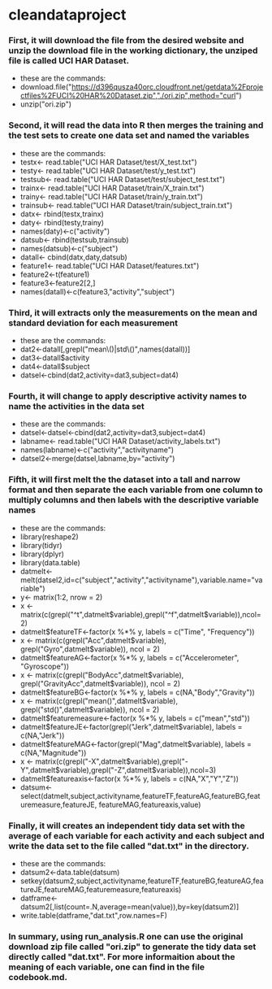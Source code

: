 cleandataproject
================

### First, it will download the file from the desired website and unzip the download file in the working dictionary, the unziped file is called UCI HAR Dataset.  
   * these are the commands: 
   * download.file("https://d396qusza40orc.cloudfront.net/getdata%2Fprojectfiles%2FUCI%20HAR%20Dataset.zip","./ori.zip",method="curl")
   * unzip("ori.zip")

### Second, it will read the data into R then merges the training and the test sets to create one data set and named the variables 
   * these are the commands:
   * testx<- read.table("UCI HAR Dataset/test/X_test.txt")
   * testy<- read.table("UCI HAR Dataset/test/y_test.txt")
   * testsub<- read.table("UCI HAR Dataset/test/subject_test.txt")
   * trainx<- read.table("UCI HAR Dataset/train/X_train.txt")
   * trainy<- read.table("UCI HAR Dataset/train/y_train.txt")
   * trainsub<- read.table("UCI HAR Dataset/train/subject_train.txt")
   * datx<- rbind(testx,trainx)
   * daty<- rbind(testy,trainy)
   * names(daty)<-c("activity")
   * datsub<- rbind(testsub,trainsub)
   * names(datsub)<-c("subject")
   * datall<- cbind(datx,daty,datsub)
   * feature1<- read.table("UCI HAR Dataset/features.txt")
   * feature2<-t(feature1)
   * feature3<-feature2[2,]
   * names(datall)<-c(feature3,"activity","subject")

### Third, it will extracts only the measurements on the mean and standard deviation for each measurement 
   * these are the commands:   
   * dat2<-datall[,grepl("mean\\()|std\\()",names(datall))]
   * dat3<-datall$activity
   * dat4<-datall$subject
   * datsel<-cbind(dat2,activity=dat3,subject=dat4)

### Fourth, it will change to apply descriptive activity names to name the activities in the data set 
   * these are the commands:
   * datsel<-datsel<-cbind(dat2,activity=dat3,subject=dat4)
   * labname<- read.table("UCI HAR Dataset/activity_labels.txt")
   * names(labname)<-c("activity","activityname")
   * datsel2<-merge(datsel,labname,by="activity") 

### Fifth, it will first melt the the dataset into a tall and narrow format and then separate the each variable from one column to multiply columns and then labels with the descriptive variable names 
   * these are the commands: 
   * library(reshape2)
   * library(tidyr)
   * library(dplyr)
   * library(data.table)
   * datmelt<-melt(datsel2,id=c("subject","activity","activityname"),variable.name="variable")
   * y<- matrix(1:2, nrow = 2)
   * x <- matrix(c(grepl("^t",datmelt$variable),grepl("^f",datmelt$variable)),ncol=2)
   * datmelt$featureTF<-factor(x %*% y, labels = c("Time", "Frequency"))
   * x <- matrix(c(grepl("Acc",datmelt$variable), grepl("Gyro",datmelt$variable)), ncol = 2)
   * datmelt$featureAG<-factor(x %*% y, labels = c("Accelerometer", "Gyroscope"))
   * x <- matrix(c(grepl("BodyAcc",datmelt$variable), grepl("GravityAcc",datmelt$variable)), ncol = 2)
   * datmelt$featureBG<-factor(x %*% y, labels = c(NA,"Body","Gravity"))
   * x <- matrix(c(grepl("mean()",datmelt$variable), grepl("std()",datmelt$variable)), ncol = 2)
   * datmelt$featuremeasure<-factor(x %*% y, labels = c("mean","std"))
   * datmelt$featureJE<-factor(grepl("Jerk",datmelt$variable), labels = c(NA,"Jerk"))
   * datmelt$featureMAG<-factor(grepl("Mag",datmelt$variable), labels = c(NA,"Magnitude"))
   * x <- matrix(c(grepl("-X",datmelt$variable),grepl("-Y",datmelt$variable),grepl("-Z",datmelt$variable)),ncol=3)
   * datmelt$featureaxis<-factor(x %*% y, labels = c(NA,"X","Y","Z"))
   * datsum<-select(datmelt,subject,activityname,featureTF,featureAG,featureBG,featuremeasure,featureJE, featureMAG,featureaxis,value)

### Finally, it will creates an independent tidy data set with the average of each variable for each activity and each subject and write the data set to the file called "dat.txt" in the directory. 
   * these are the commands: 
   * datsum2<-data.table(datsum)
   * setkey(datsum2,subject,activityname,featureTF,featureBG,featureAG,featureJE,featureMAG,featuremeasure,featureaxis)
   * datframe<-datsum2[,list(count=.N,average=mean(value)),by=key(datsum2)]
   * write.table(datframe,"dat.txt",row.names=F)

### In summary, using run_analysis.R one can use the original download zip file called "ori.zip" to generate the tidy data set directly called "dat.txt". For more informaition about the meaning of each variable, one can find in the file codebook.md. 

